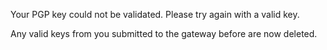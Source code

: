 Your PGP key could not be validated. Please try again with a valid key.

Any valid keys from you submitted to the gateway before are now deleted.